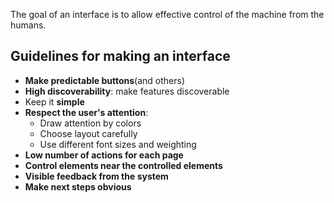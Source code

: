 The goal of an interface is to allow effective control of the machine from the humans.

## Guidelines for making an interface

- **Make predictable buttons**(and others)
- **High discoverability**: make features discoverable
- Keep it **simple**
- **Respect the user's attention**:
	- Draw attention by colors
	- Choose layout carefully
	- Use different font sizes and weighting
- **Low number of actions for each page**
- **Control elements near the controlled elements**
- **Visible feedback from the system**
- **Make next steps obvious**

